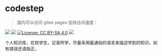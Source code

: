 # codestep

> 国内可以访问 gitee pages 加快访问速度： 

[![](https://img.shields.io/badge/Gitee%20Pages-CodeStep-blue)](https://weijiew.gitee.io/codestep/) 
[![](https://img.shields.io/badge/Github%20Pages-CodeStep-brightgreen)](https://weijiew.com/codestep/#/) 
[![License: CC BY-SA 4.0](https://img.shields.io/github/license/weijiew/codestep?color=265ca2&labelColor=212c42)](http://creativecommons.org/licenses/by-sa/4.0/)
<a href="https://weijiew.com"><img src="https://img.shields.io/badge/blog-weijiew-blue.svg"></a>

个人知识库，在校学生，记录所学，尽量采用最通俗的语言来描述学到的知识。如有错误还请指正。

